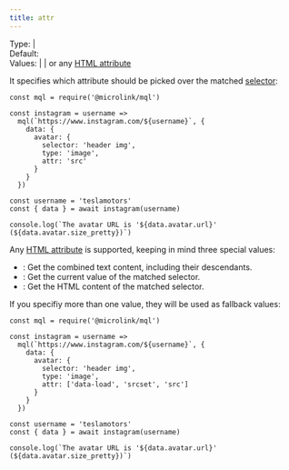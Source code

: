 ```yaml
---
title: attr
---
```


Type: <TypeContainer><Type children='<string>'/> | <Type children='<string[]>'/></TypeContainer><br/>
Default: <Type children="'html'"/><br/>
Values: <TypeContainer><Type children="'html'"/> | <Type children="'val'"/> | <Type children="'text'"/></TypeContainer> or any [HTML attribute](https://developer.mozilla.org/en-US/docs/Web/HTML/Attributes)

It specifies which attribute should be picked over the matched [selector](/docs/mql/data/selector):

```js{9}
const mql = require('@microlink/mql')

const instagram = username => 
  mql(`https://www.instagram.com/${username}`, {
    data: {
      avatar: {
        selector: 'header img',
        type: 'image',
        attr: 'src'
      }
    }
  })

const username = 'teslamotors'
const { data } = await instagram(username)

console.log(`The avatar URL is '${data.avatar.url}' (${data.avatar.size_pretty})`)
```

Any [HTML attribute](https://developer.mozilla.org/en-US/docs/Web/HTML/Attributes) is supported, keeping in mind three special values:

- <Type children="'text'"/>: Get the combined text content, including their descendants.
- <Type children="'val'"/>: Get the current value of the matched selector.
- <Type children="'html'"/>: Get the HTML content of the matched selector.

If you specifiy more than one value, they will be used as fallback values:

```js{9}
const mql = require('@microlink/mql')

const instagram = username => 
  mql(`https://www.instagram.com/${username}`, {
    data: {
      avatar: {
        selector: 'header img',
        type: 'image',
        attr: ['data-load', 'srcset', 'src']
      }
    }
  })

const username = 'teslamotors'
const { data } = await instagram(username)

console.log(`The avatar URL is '${data.avatar.url}' (${data.avatar.size_pretty})`)
```

<Figcaption children="The first attribute that resolve the value will be used." />

